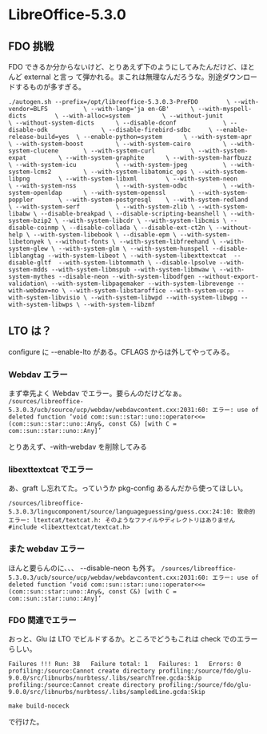 # LibreOffice-5.3.0 

## FDO 挑戦
FDO できるか分からないけど、とりあえず下のようにしてみたんだけど、ほとんど external と言っ
て弾かれる。まこれは無理なんだろうな。別途ダウンロードするものが多すぎる。

``
./autogen.sh --prefix=/opt/libreoffice-5.3.0.3-PreFDO        \
             --with-vendor=BLFS          \
             --with-lang='ja en-GB'      \
             --with-myspell-dicts        \
             --with-alloc=system         \
             --without-junit             \
             --without-system-dicts      \
             --disable-dconf             \
             --disable-odk               \
             --disable-firebird-sdbc     \
             --enable-release-build=yes  \
             --enable-python=system      \
             --with-system-apr           \
             --with-system-boost         \
             --with-system-cairo         \
             --with-system-clucene       \
             --with-system-curl          \
             --with-system-expat         \
             --with-system-graphite      \
             --with-system-harfbuzz      \
             --with-system-icu           \
             --with-system-jpeg          \
             --with-system-lcms2         \
             --with-system-libatomic_ops \
             --with-system-libpng        \
             --with-system-libxml        \
             --with-system-neon          \
             --with-system-nss           \
             --with-system-odbc          \
             --with-system-openldap      \
             --with-system-openssl       \
             --with-system-poppler       \
             --with-system-postgresql    \
             --with-system-redland       \
             --with-system-serf          \
             --with-system-zlib \
             --with-system-libabw \
             --disable-breakpad \
             --disable-scripting-beanshell \
             --with-system-bzip2 \
             --with-system-libcdr \
             --with-system-libcmis \
             --disable-coinmp \
             --disable-collada \
             --disable-ext-ct2n \
             --without-help \
             --with-system-libebook \
             --disable-epm \
             --with-system-libetonyek \
             --without-fonts \
             --with-system-libfreehand \
             --with-system-glew \
             --with-system-glm \
             --with-system-hunspell --disable-liblangtag --with-system-libeot \
 --with-system-libexttextcat  --disable-gltf  --with-system-libtommath \
 --disable-lpsolve --with-system-mdds --with-system-libmspub --with-system-libmwaw \
 --with-system-mythes --disable-neon --with-system-libodfgen --without-export-validation\
 --with-system-libpagemaker --with-system-librevenge --with-webdav=no \
 --with-system-libstaroffice --with-system-ucpp --with-system-libvisio \
 --with-system-libwpd --with-system-libwpg --with-system-libwps \
 --with-system-libzmf 
``

## LTO は？

configure に --enable-lto がある。CFLAGS からは外してやってみる。

### Webdav エラー

まず幸先よく Webdav でエラー。要らんのだけどなぁ。
``
/sources/libreoffice-5.3.0.3/ucb/source/ucp/webdav/webdavcontent.cxx:2031:60: エラー: use of deleted function ‘void com::sun::star::uno::operator<<=(com::sun::star::uno::Any&, const C&) [with C = com::sun::star::uno::Any]’
``

とりあえず、-with-webdav を削除してみる

### libexttextcat でエラー

あ、graft し忘れてた。っていうか pkg-config あるんだから使ってほしい。

``
/sources/libreoffice-5.3.0.3/lingucomponent/source/languageguessing/guess.cxx:24:10: 致命的エラー: ltextcat/textcat.h: そのようなファイルやディレクトリはありません
 #include <libexttextcat/textcat.h>
``

### また webdav エラー

ほんと要らんのに、、、 --disable-neon も外す。
``
/sources/libreoffice-5.3.0.3/ucb/source/ucp/webdav/webdavcontent.cxx:2031:60: エラー: use of deleted function ‘void com::sun::star::uno::operator<<=(com::sun::star::uno::Any&, const C&) [with C = com::sun::star::uno::Any]’
``

### FDO 関連でエラー

おっと、Glu は LTO でビルドするか。ところでどうもこれは check でのエラーらしい。

``
Failures !!!
Run: 38   Failure total: 1   Failures: 1   Errors: 0
profiling:/source:Cannot create directory
profiling:/source/fdo/glu-9.0.0/src/libnurbs/nurbtess/.libs/searchTree.gcda:Skip
profiling:/source:Cannot create directory
profiling:/source/fdo/glu-9.0.0/src/libnurbs/nurbtess/.libs/sampledLine.gcda:Skip
``

``
make build-noceck
``

で行けた。

<!-- vim: set tw=90 filetype=markdown : -->
